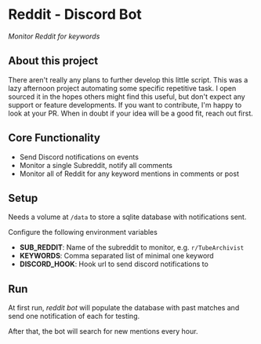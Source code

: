 # Reddit - Discord Bot
*Monitor Reddit for keywords*

## About this project
There aren't really any plans to further develop this little script. This was a lazy afternoon project automating some specific repetitive task. I open sourced it in the hopes others might find this useful, but don't expect any support or feature developments. If you want to contribute, I'm happy to look at your PR. When in doubt if your idea will be a good fit, reach out first.

## Core Functionality
- Send Discord notifications on events
- Monitor a single Subreddit, notify all comments
- Monitor all of Reddit for any keyword mentions in comments or post

## Setup
Needs a volume at `/data` to store a sqlite database with notifications sent.

Configure the following environment variables
- **SUB_REDDIT**: Name of the subreddit to monitor, e.g. `r/TubeArchivist`
- **KEYWORDS**: Comma separated list of minimal one keyword
- **DISCORD_HOOK**: Hook url to send discord notifications to

## Run
At first run, *reddit bot* will populate the database with past matches and send one notification of each for testing.  

After that, the bot will search for new mentions every hour.
